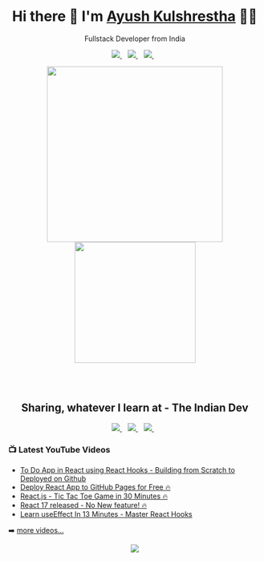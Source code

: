 
<h1 align='center'>
  Hi there 👋  I'm   <a href="https://ayushkul.github.io/">
  Ayush Kulshrestha</a> 👨‍💻
</h1>
<p align='center'>
  Fullstack Developer from India
</p>
<p align='center'>
 
  <a href="https://www.linkedin.com/in/ayush-kulshrestha/">
    <img src="https://img.shields.io/badge/linkedin-%230077B5.svg?&style=for-the-badge&logo=linkedin&logoColor=white" />
  </a>&nbsp;&nbsp;
  <a href="https://instagram.com/akcool.ayush">
    <img src="https://img.shields.io/badge/instagram-%23E4405F.svg?&style=for-the-badge&logo=instagram&logoColor=white" />        
  </a>&nbsp;&nbsp;
  <a href="https://twitter.com/Ayush_kul">
    <img src="https://img.shields.io/badge/twitter-%231DA1F2.svg?&style=for-the-badge&logo=twitter&logoColor=white" />        
  </a>&nbsp;&nbsp;
  
</p>
<p align='center'>
  <a href="#"><img src="https://github-readme-stats.vercel.app/api?username=ayushkul&show_icons=true&count_private=true&theme=dark" width="350"></a>
  <a href="#"><img src="https://media.giphy.com/media/62PP2yEIAZF6g/giphy.gif" width="241"></a>
</p>
<br/>
<br/>
<h2 align='center'>
  Sharing, whatever I learn at - The Indian Dev
</h2>
<p align='center'>
  <a href="https://instagram.com/theindiandev">
    <img src="https://img.shields.io/badge/instagram-%23E4405F.svg?&style=for-the-badge&logo=instagram&logoColor=white" />        
  </a>&nbsp;&nbsp;
  
  <a href="https://facebook.com/TheIndianDev">
    <img src="https://img.shields.io/badge/facebook-%231877F2.svg?&style=for-the-badge&logo=facebook&logoColor=white" />        
  </a>&nbsp;&nbsp;
  
  <a href="https://www.youtube.com/channel/UCbaR6YYn5VGXrR5_f-4tNsA">
    <img src="https://img.shields.io/badge/youtube-%23FF0000.svg?&style=for-the-badge&logo=youtube&logoColor=white" />        
  </a>&nbsp;&nbsp;
  
</p>

### 📺 Latest YouTube Videos

<!-- YOUTUBE:START -->
- [To Do App in React using React Hooks - Building from Scratch to Deployed on Github](https://www.youtube.com/watch?v=1lVzcXqRVMw)
- [Deploy React App to GitHub Pages for Free 🔥](https://www.youtube.com/watch?v=KmTdNPZ9qpk)
- [React.js - Tic Tac Toe Game in 30 Minutes 🔥](https://www.youtube.com/watch?v=ZH9RXSVjj4Y)
- [React 17 released - No New feature! 🔥](https://www.youtube.com/watch?v=-WozvHXIwhk)
- [Learn useEffect In 13 Minutes - Master React Hooks](https://www.youtube.com/watch?v=OrL26qQ4RTs)
<!-- YOUTUBE:END -->

➡️ [more videos...](https://www.youtube.com/channel/UCbaR6YYn5VGXrR5_f-4tNsA)
<!--
- 🔭  I’m currently working on a Dating App
- 🌱  I’m currently exploring Full stack Development. 
- 👯  I’m looking to collaborate on [Youtube](https://www.youtube.com/channel/UCbaR6YYn5VGXrR5_f-4tNsA/videos?view=0&sort=p&flow=grid&view_as=subscriber)
- 📫  I'm creating posts over [Instagram](https://www.instagram.com/theindiandev)
- 📫  Follow me on [Twitter](https://twitter.com/Ayush_kul)
### Connect with me:
[<img align="left" alt="ayush kulshrestha" width="22px" src="https://raw.githubusercontent.com/iconic/open-iconic/master/svg/globe.svg" />][website]
[<img align="left" alt="The Indian Dev | YouTube" width="22px" src="https://cdn.jsdelivr.net/npm/simple-icons@v3/icons/youtube.svg" />][youtube]
[<img align="left" alt="Ayush Kulshrestha | Twitter" width="22px" src="https://cdn.jsdelivr.net/npm/simple-icons@v3/icons/twitter.svg" />][twitter]
[<img align="left" alt="Ayush Kulshrestha | LinkedIn" width="22px" src="https://cdn.jsdelivr.net/npm/simple-icons@v3/icons/linkedin.svg" />][linkedin]
[<img align="left" alt="The Indian Dev | Instagram" width="22px" src="https://cdn.jsdelivr.net/npm/simple-icons@v3/icons/instagram.svg" />][instagram-theindiandev]
[<img align="left" alt="Ayush Kulshrestha | Instagram" width="22px" src="https://cdn.jsdelivr.net/npm/simple-icons@v3/icons/instagram.svg" />][instagram]
<br/>
### Languages I worked on
<img src='https://github-readme-stats.vercel.app/api/top-langs/?username=ayushkul&theme=light&hide_langs_below=1'/>
-
### My Github Stats
<img src='https://github-readme-stats.vercel.app/api?username=ayushkul&&show_icons=true&title_color=ffffff&icon_color=bb2acf&text_color=daf7dc&bg_color=151515'/>
-
### Languages and Tools:
<code><img height="20" src="https://raw.githubusercontent.com/github/explore/80688e429a7d4ef2fca1e82350fe8e3517d3494d/topics/javascript/javascript.png"></code>
<code><img height="20" src="https://raw.githubusercontent.com/github/explore/80688e429a7d4ef2fca1e82350fe8e3517d3494d/topics/react/react.png"></code>
<code><img height="20" src="https://raw.githubusercontent.com/github/explore/80688e429a7d4ef2fca1e82350fe8e3517d3494d/topics/nodejs/nodejs.png"></code> 
<code><img height="20" src="https://raw.githubusercontent.com/github/explore/80688e429a7d4ef2fca1e82350fe8e3517d3494d/topics/aws/aws.png"></code> 
<code><img height="20" src="https://raw.githubusercontent.com/github/explore/80688e429a7d4ef2fca1e82350fe8e3517d3494d/topics/android/android.png"></code>
<code><img height="20" src="https://raw.githubusercontent.com/github/explore/80688e429a7d4ef2fca1e82350fe8e3517d3494d/topics/firebase/firebase.png"></code>
<code><img height="20" src="https://raw.githubusercontent.com/github/explore/80688e429a7d4ef2fca1e82350fe8e3517d3494d/topics/mongodb/mongodb.png"></code>
<code><img height="20" src="https://raw.githubusercontent.com/github/explore/80688e429a7d4ef2fca1e82350fe8e3517d3494d/topics/mysql/mysql.png"></code>
<code><img height="20" src="https://raw.githubusercontent.com/github/explore/80688e429a7d4ef2fca1e82350fe8e3517d3494d/topics/docker/docker.png"></code>
<code><img height="20" src="https://raw.githubusercontent.com/github/explore/80688e429a7d4ef2fca1e82350fe8e3517d3494d/topics/java/java.png"></code>
[website]: https://ayushkul.github.io
[twitter]: https://twitter.com/Ayush_kul
[youtube]: https://www.youtube.com/channel/UCbaR6YYn5VGXrR5_f-4tNsA
[instagram]: https://instagram.com/akcool.ayush
[instagram-theindiandev]: https://instagram.com/theindiandev
[linkedin]: https://www.linkedin.com/in/ayush-kulshrestha/
-->


<p align='center'>
  <a href="#"><img src="https://badges.pufler.dev/visits/ayushkul/ayushkul"></a>
</p>

